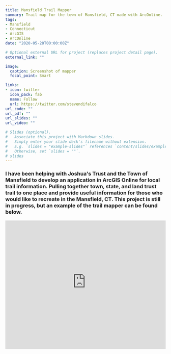 ```yaml
---
title: Mansfield Trail Mapper
summary: Trail map for the town of Mansfield, CT made with ArcOnline.
tags:
- Mansfield
- Connecticut
- ArcGIS
- ArcOnline
date: "2020-05-28T00:00:00Z"

# Optional external URL for project (replaces project detail page).
external_link: ""

image:
  caption: Screenshot of mapper
  focal_point: Smart

links:
- icon: twitter
  icon_pack: fab
  name: Follow
  url: https://twitter.com/stevendifalco
url_code: ""
url_pdf: ""
url_slides: ""
url_video: ""

# Slides (optional).
#   Associate this project with Markdown slides.
#   Simply enter your slide deck's filename without extension.
#   E.g. `slides = "example-slides"` references `content/slides/example-slides.md`.
#   Otherwise, set `slides = ""`.
# slides 
---
```


### I have been helping with Joshua's Trust and the Town of Mansfield to develop an application in ArcGIS Online for local trail information. Pulling together town, state, and land trust trail to one place and provide useful information for those who would like to recreate in the Mansfield, CT. This project is still in progress, but an example of the trail mapper can be found below. 

<div>
<style>.embed-container {position: relative; padding-bottom: 80%; height: 0; max-width: 100%;} .embed-container iframe, .embed-container object, .embed-container iframe{position: absolute; top: 0; left: 0; width: 100%; height: 100%;} small{position: absolute; z-index: 40; bottom: 0; margin-bottom: -15px;}</style><div class="embed-container"><iframe width="500" height="400" frameborder="0" scrolling="no" marginheight="0" marginwidth="0" title="Mansfield_TrailMap_09092019" src="https://joshuastrust.maps.arcgis.com/apps/View/index.html?appid=624855de80744c0f916567ecc662a7f1"></iframe></div>

<br> 
